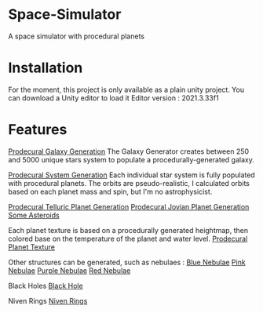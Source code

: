 # Space-Simulator
A space simulator with procedural planets

# Installation
For the moment, this project is only available as a plain unity project.
You can download a Unity editor to load it
Editor version : 2021.3.33f1

# Features

[Prodecural Galaxy Generation](pictures/image.png)
The Galaxy Generator creates between 250 and 5000 unique stars system to populate a procedurally-generated galaxy.

[Prodecural System Generation](pictures/system_base.gif)
Each individual star system is fully populated with procedural planets.
The orbits are pseudo-realistic, I calculated orbits based on each planet mass and spin, but I'm no astrophysicist.

[Prodecural Telluric Planet Generation](pictures/planet_base.gif)
[Prodecural Jovian Planet Generation](pictures/planets_jovian.png)
[Some Asteroids](pictures/stellarsystem_int_asteroid.png)

Each planet texture is based on a procedurally generated heightmap, then colored base on the temperature of the planet and water level.
[Prodecural Planet Texture](pictures/planet_procedural.gif)

Other structures can be generated, such as nebulaes :
[Blue Nebulae](pictures/nebulae_blue.gif)
[Pink Nebulae](pictures/nebulae_pink.gif)
[Purple Nebulae](pictures/nebulae_purple.gif)
[Red Nebulae](pictures/nebulae_red.gif)

Black Holes
[Black Hole](pictures/black_hole.gif)

Niven Rings
[Niven Rings](pictures/niven_rings.gif)
